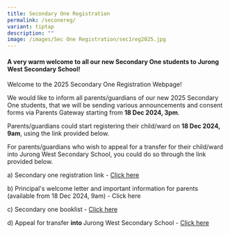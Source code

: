 ```yaml
---
title: Secondary One Registration
permalink: /seconereg/
variant: tiptap
description: ""
image: /images/Sec One Registration/sec1reg2025.jpg
---
```

<h4>A very warm welcome to all our new Secondary One students to Jurong West Secondary School!</h4>
<p>Welcome to the 2025 Secondary One Registration Webpage!</p>
<p>We would like to inform all parents/guardians of our new 2025 Secondary
One students, that we will be sending various announcements and consent
forms via Parents Gateway starting from <strong>18 Dec 2024, 3pm</strong>.</p>
<p>Parents/guardians could start registering their child/ward on <strong>18 Dec 2024, 9am</strong>,
using the link provided below.</p>
<p>For parents/guardians who wish to appeal for a transfer for their child/ward
into Jurong West Secondary School, you could do so through the link provided
below.</p>
<p></p>
<p>a) Secondary one registration link - <a href="https://go.gov.sg/jwsec1reg2025" rel="noopener noreferrer nofollow" target="_blank">Click here</a>
</p>
<p>b) Principal's welcome letter and important information for parents (available
from 18 Dec 2024, 9am) - Click here</p>
<p>c) Secondary one booklist - <a href="/files/About Us/BookList/Sec_1_book_list_and_uniform_2025.pdf" rel="noopener nofollow" target="_blank">Click here</a>
</p>
<p>d) Appeal for transfer <strong>into </strong>Jurong West Secondary School
- <a href="https://go.gov.sg/appealtransferintojwss2025" rel="noopener noreferrer nofollow" target="_blank">Click here</a>
</p>
<p></p>